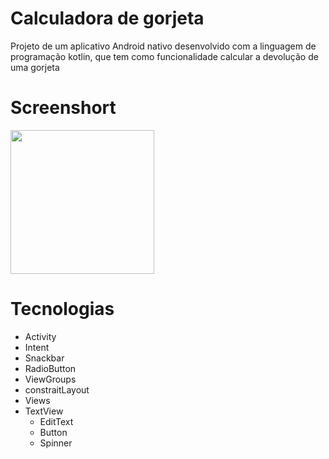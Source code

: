 # Calculadora de gorjeta
Projeto de um aplicativo Android nativo desenvolvido com a linguagem de programação kotlin, que tem como funcionalidade calcular a devolução de uma gorjeta

# Screenshort
<img src="https://github.com/user-attachments/assets/3f818cc8-2334-4d9b-ae19-90d4493f6433" width=230/>

# Tecnologias

- Activity
- Intent
- Snackbar
- RadioButton
- ViewGroups
- constraitLayout
- Views
- TextView
  - EditText
  - Button
  - Spinner
